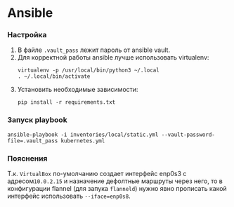 # Ansible

### Настройка
1. В файле `.vault_pass` лежит пароль от ansible vault.
1. Для корректной работы ansible лучше использовать virtualenv:
    ```shell script
    virtualenv -p /usr/local/bin/python3 ~/.local
    . ~/.local/bin/activate
    ```
1. Установить необходимые зависимости:
    ```shell script
    pip install -r requirements.txt
    ```
   
### Запуск playbook
```shell script
ansible-playbook -i inventories/local/static.yml --vault-password-file=.vault_pass kubernetes.yml
```

### Пояснения
Т.к. `VirtualBox` по-умолчанию создает интерфейс enp0s3 с адресом`10.0.2.15` и назначение дефолтные маршруты
через него,  то в конфигурации flannel (для запука `flanneld`) нужно явно прописать какой интерфейс использовать `--iface=enp0s8`.